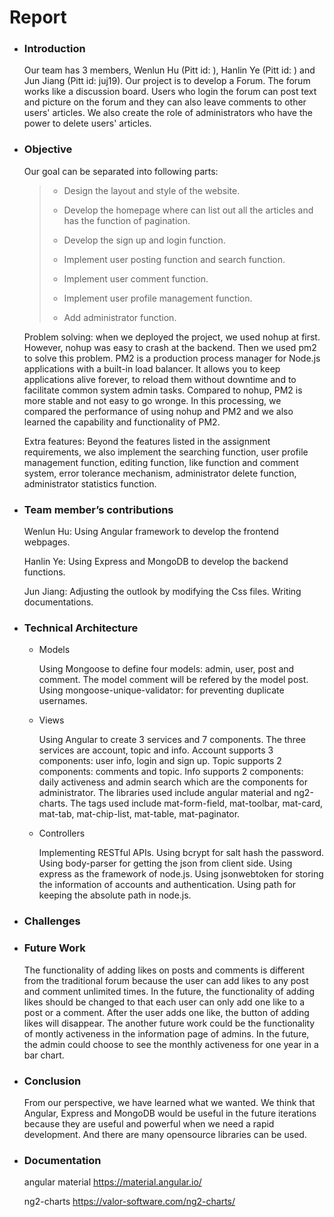 # Report

* ### Introduction

  Our team has 3 members, Wenlun Hu (Pitt id: ), Hanlin Ye (Pitt id: ) and  Jun Jiang (Pitt id: juj19). Our project is to develop a Forum. The forum works like a discussion board. Users who login the forum can post text and picture on the forum and they can also leave comments to other users' articles. We also create the role of administrators who have the power to delete users' articles. 

  

* ### Objective

  Our goal can be separated into following parts:

  > * Design the layout and style of the website.
  >
  > * Develop the homepage where can list out all the articles and has the function of pagination.
  >
  > * Develop the sign up and login function.
  >
  > * Implement user posting function and search function.
  >
  > * Implement user comment function.
  >
  > * Implement user profile management function.
  >
  > * Add administrator function.

  Problem solving: when we deployed the project, we used nohup at first. However, nohup was easy to crash at the backend. Then we used pm2 to solve this problem. PM2 is a production process manager for Node.js applications with a built-in load balancer. It allows you to keep applications alive forever, to reload them without downtime and to facilitate common system admin tasks. Compared to nohup,  PM2 is more stable and not easy to go wronge. In this processing, we compared the performance of using nohup and PM2 and we also learned the capability and functionality of PM2.

  Extra features: Beyond the features listed in the assignment requirements, we also implement the searching function, user profile management function, editing function, like function and comment system, error tolerance mechanism, administrator delete function, administrator statistics function.

  

* ### Team member’s contributions

  Wenlun Hu: Using Angular framework to develop the frontend webpages.

  Hanlin Ye: Using Express and MongoDB to develop the backend functions. 

  Jun Jiang: Adjusting the outlook by modifying the Css files. Writing documentations.

  

* ### Technical Architecture

  * Models

    Using Mongoose to define four models: admin, user, post and comment. The model comment will be refered by the model post. Using mongoose-unique-validator: for preventing duplicate usernames.

  * Views

    Using Angular to create 3 services and 7 components. The three services are account, topic and info. Account supports 3 components: user info, login and sign up. Topic supports 2 components: comments and topic. Info supports 2 components: daily activeness and admin search which are the components for administrator. The libraries used include angular material and ng2-charts. The tags used include mat-form-field, mat-toolbar, mat-card, mat-tab, mat-chip-list, mat-table, mat-paginator.

  * Controllers

    Implementing RESTful APIs. Using bcrypt for salt hash the password. Using body-parser for getting the json from client side. Using express as the framework of node.js. Using jsonwebtoken for storing the information of accounts and authentication. Using path for keeping the absolute path in node.js. 

    

* ### Challenges





* ### Future Work
  The functionality of adding likes on posts and comments is different from the traditional forum because the user can add likes to any post and comment unlimited times. In the future, the functionality of adding likes should be changed to that each user can only add one like to a post or a comment. After the user adds one like, the button of adding likes will disappear. 
  The another future work could be the functionality of montly activeness in the information page of admins. In the future, the admin could choose to see the monthly activeness for one year in a bar chart.




* ### Conclusion

  From our perspective, we have learned what we wanted. We think that Angular, Express and MongoDB would be useful in the future iterations because they are useful and powerful when we need a rapid development. And there are many opensource libraries can be used. 

  

* ### Documentation

  angular material https://material.angular.io/

  ng2-charts https://valor-software.com/ng2-charts/

  

